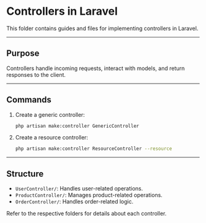 # Controllers in Laravel

This folder contains guides and files for implementing controllers in Laravel.

---

## Purpose

Controllers handle incoming requests, interact with models, and return responses to the client.

---

## Commands

1. Create a generic controller:
   ```bash
   php artisan make:controller GenericController
   ```

2. Create a resource controller:
   ```bash
   php artisan make:controller ResourceController --resource
   ```

---

## Structure

- `UserController/`: Handles user-related operations.
- `ProductController/`: Manages product-related operations.
- `OrderController/`: Handles order-related logic.

Refer to the respective folders for details about each controller.
